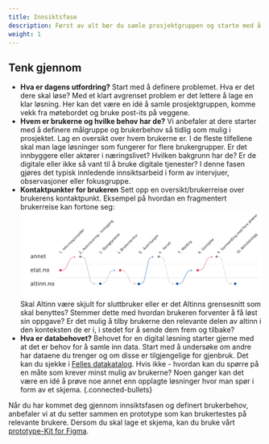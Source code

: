 ```yaml
---
title: Innsiktsfase
description: Først av alt bør du samle prosjektgruppen og starte med å definere problemet. Hva er det dere skal løse og hvem skal det løses for?
weight: 1
---
```


## Tenk gjennom

- **Hva er dagens utfordring?** Start med å definere problemet. Hva er det dere skal løse? Med et klart 
avgrenset problem er det lettere å lage en klar løsning. Her kan det være en idé å samle prosjektgruppen, 
komme vekk fra møtebordet og bruke post-its på veggene.
- **Hvem er brukerne og hvilke behov har de?** Vi anbefaler at dere starter med å definere målgruppe og 
brukerbehov så tidlig som mulig i prosjektet. Lag en oversikt over hvem brukerne er. I de fleste tilfellene 
skal man lage løsninger som fungerer for flere brukergrupper. Er det innbyggere eller aktører i næringslivet? 
Hvilken bakgrunn har de? Er de digitale eller ikke så vant til å bruke digitale tjenester? 
I denne fasen gjøres det typisk innledende innsiktsarbeid i form av intervjuer, observasjoner eller fokusgruppe.
- **Kontaktpunkter for brukeren** Sett opp en oversikt/brukerreise over brukerens kontaktpunkt. 
Eksempel på hvordan en fragmentert brukerreise kan fortone seg: 
![Kontaktpunkter](kontaktpunkter.png "Kontaktpunkter") Skal Altinn være skjult for 
sluttbruker eller er det Altinns grensesnitt som skal benyttes? Stemmer dette med hvordan brukeren forventer 
å få løst sin oppgave? Er det mulig å tilby brukerne den relevante delen av altinn i den konteksten de er i, 
i stedet for å sende dem frem og tilbake?
- **Hva er databehovet?** Behovet for en digital løsning starter gjerne med at det er behov for å samle inn 
data. Start med å undersøke om andre har dataene du trenger og om disse er tilgjengelige for gjenbruk. Det 
kan du sjekke i <a href="https://data.norge.no/">Felles datakatalog</a>. Hvis ikke - hvordan kan du spørre 
på en måte som krever minst mulig av brukerne? Noen ganger kan det være en idé å prøve noe annet enn opplagte 
løsninger hvor man spør i form av et skjema.
{.connected-bullets}

Når du har kommet deg gjennom innsiktsfasen og definert brukerbehov, anbefaler vi at du setter sammen en 
prototype som kan brukertestes på relevante brukere. Dersom du skal lage et skjema, kan du bruke vårt 
[prototype-Kit for Figma](/nb/altinn-studio/v8/guides/design/prototype/).
